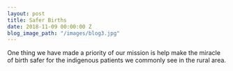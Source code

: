 ```yaml
---
layout: post
title: Safer Births
date: 2018-11-09 00:00:00 Z
blog_image_path: "/images/blog3.jpg"
---
```


One thing we have made a priority of our mission is help make the miracle of birth safer for the indigenous patients we commonly see in the rural area.